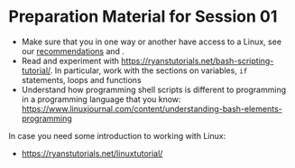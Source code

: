 # Preparation Material for Session 01

  - Make sure that you in one way or another have access to a Linux, see our [recommendations](https://github.com/itu-devops/lecture_notes#recommendation) and [](../session_00/README.adoc).
  - Read and experiment with https://ryanstutorials.net/bash-scripting-tutorial/. In particular, work with the sections on variables, `if` statements, loops and functions
  - Understand how programming shell scripts is different to programming in a programming language that you know: https://www.linuxjournal.com/content/understanding-bash-elements-programming

In case you need some introduction to working with Linux:
  - https://ryanstutorials.net/linuxtutorial/
